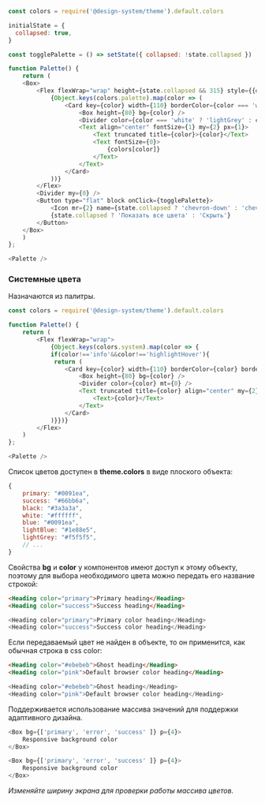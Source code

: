 ```js noeditor
const colors = require('@design-system/theme').default.colors

initialState = {
  collapsed: true,
}

const togglePalette = () => setState({ collapsed: !state.collapsed })

function Palette() {
    return (
    <Box>
        <Flex flexWrap="wrap" height={state.collapsed && 315} style={{overflow: 'hidden'}}>
            {Object.keys(colors.palette).map(color => (
                <Card key={color} width={110} borderColor={color === 'white' ? 'lightGrey' : color} borderRadius={1} mr={3} mb={3}>
                    <Box height={80} bg={color} />
                    <Divider color={color === 'white' ? 'lightGrey' : color} mt={0} />
                    <Text align="center" fontSize={1} my={2} px={1}>
                        <Text truncated title={color}>{color}</Text>
                        <Text fontSize={0}>  
                            {colors[color]}
                        </Text>
                    </Text>
                </Card>
            ))}
        </Flex>
        <Divider my={0} />
        <Button type="flat" block onClick={togglePalette}>
            <Icon mr={2} name={state.collapsed ? 'chevron-down' : 'chevron-up'} />
            {state.collapsed ? 'Показать все цвета' : 'Скрыть'} 
        </Button>
    </Box>
    )
};

<Palette />
```

### Системные цвета
Назначаются из палитры.
```js noeditor
const colors = require('@design-system/theme').default.colors

function Palette() {
    return (
        <Flex flexWrap="wrap">
            {Object.keys(colors.system).map(color => {
            if(color!=='info'&&color!=='highlightHover'){
             return (                
                <Card key={color} width={110} borderColor={color} borderRadius={1} mr={3} mb={3}>
                    <Box height={80} bg={color} />
                    <Divider color={color} mt={0} />
                    <Text truncated title={color} align="center" my={2} px={1}>
                        <Text>{color}</Text>
                    </Text>
                </Card>
            )}})}
        </Flex>
    )
};

<Palette />
```

Список цветов доступен в **theme.colors** в виде плоского объекта:
```js static
{
    primary: "#0091ea",
    success: "#66bb6a",
    black: "#3a3a3a",
    white: "#ffffff",
    blue: "#0091ea",
    lightBlue: "#1e88e5",
    lightGrey: "#f5f5f5",
    // ...
}
```

Свойства **bg** и **color** у компонентов имеют доступ к этому объекту, поэтому для выбора необходимого цвета можно передать его название строкой:
```html static
<Heading color="primary">Primary heading</Heading>
<Heading color="success">Success heading</Heading>

```
```js noeditor
<Heading color="primary">Primary color heading</Heading>
<Heading color="success">Success color heading</Heading>
```

Если передаваемый цвет не найден в объекте, то он применится, как обычная строка в css color:
```html static
<Heading color="#ebebeb">Ghost heading</Heading>
<Heading color="pink">Default browser color heading</Heading>
```
```js noeditor
<Heading color="#ebebeb">Ghost heading</Heading>
<Heading color="pink">Default browser color heading</Heading>
```

Поддерживается использование массива значений для поддержки адаптивного дизайна.
```js static
<Box bg={['primary', 'error', 'success' ]} p={4}>
    Responsive background color
</Box>
```
```js noeditor
<Box bg={['primary', 'error', 'success' ]} p={4}>
    Responsive background color
</Box>
```
*Изменяйте ширину экрана для проверки работы массива цветов.*
